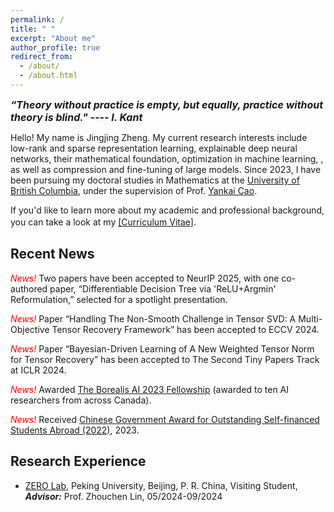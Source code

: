 ```yaml
---
permalink: /
title: " "
excerpt: "About me"
author_profile: true
redirect_from: 
  - /about/
  - /about.html
---
```

*<strong><font size=3> “Theory without practice is empty, but equally, practice without theory is blind."  ---- I. Kant </font></strong>*

Hello! My name is Jingjing Zheng. My current research interests include low-rank and sparse representation learning, explainable deep neural networks, their mathematical foundation, optimization in machine learning, , as well as compression and fine-tuning of large models. Since 2023, I have been pursuing my doctoral studies in Mathematics at the [University of British Columbia](https://www.ubc.ca/), under the supervision of Prof. [Yankai Cao](https://chbe.ubc.ca/yankai-cao/).


If you'd like to learn more about my academic and professional background, you can take a look at my [[Curriculum Vitae]](https://github.com/jzheng20/jzheng20.github.io/tree/master/files/CV-JingjingZheng.pdf).　


## Recent News 

*<font color=red> News! </font>* Two papers have been accepted to  NeurIP 2025, with one co-authored paper, “Differentiable Decision Tree via 'ReLU+Argmin' Reformulation,” selected for a spotlight presentation.

*<font color=red> News! </font>* Paper “Handling The Non-Smooth Challenge in Tensor SVD: A Multi-Objective Tensor Recovery Framework” has been accepted to ECCV 2024. 

*<font color=red> News! </font>* Paper “Bayesian-Driven Learning of A New Weighted Tensor Norm for Tensor Recovery” has been accepted to The Second Tiny Papers Track at ICLR 2024.

*<font color=red> News! </font>* Awarded [The Borealis AI 2023 Fellowship](https://www.borealisai.com/news/the-borealis-ai-2022-2023-fellowships-fostering-next-gen-research-talent/) (awarded to ten AI researchers from across Canada). 

*<font color=red> News! </font>* Received [Chinese Government Award for Outstanding Self-financed Students Abroad (2022)](https://en.wikipedia.org/wiki/Chinese_government_award_for_outstanding_self-financed_students_abroad), 2023.  


## Research Experience

* [ZERO Lab](https://zero-lab-pku.github.io/), Peking University, Beijing, P. R. China, Visiting Student, *<strong>Advisor:</strong>* Prof. Zhouchen Lin, 05/2024-09/2024     

 





 


 
